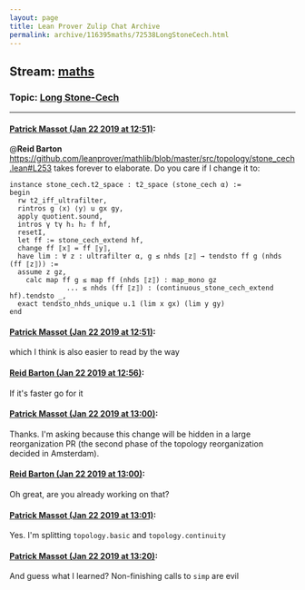 ```yaml
---
layout: page
title: Lean Prover Zulip Chat Archive 
permalink: archive/116395maths/72538LongStoneCech.html
---
```


## Stream: [maths](index.html)
### Topic: [Long Stone-Cech](72538LongStoneCech.html)

---

#### [Patrick Massot (Jan 22 2019 at 12:51)](https://leanprover.zulipchat.com/#narrow/stream/116395-maths/topic/Long%20Stone-Cech/near/156598228):
@**Reid Barton** https://github.com/leanprover/mathlib/blob/master/src/topology/stone_cech.lean#L253 takes forever to elaborate. Do you care if I change it to:
```lean
instance stone_cech.t2_space : t2_space (stone_cech α) :=
begin
  rw t2_iff_ultrafilter,
  rintros g ⟨x⟩ ⟨y⟩ u gx gy,
  apply quotient.sound,
  intros γ tγ h₁ h₂ f hf,
  resetI,
  let ff := stone_cech_extend hf,
  change ff ⟦x⟧ = ff ⟦y⟧,
  have lim : ∀ z : ultrafilter α, g ≤ nhds ⟦z⟧ → tendsto ff g (nhds (ff ⟦z⟧)) :=
  assume z gz,
    calc map ff g ≤ map ff (nhds ⟦z⟧) : map_mono gz
              ... ≤ nhds (ff ⟦z⟧) : (continuous_stone_cech_extend hf).tendsto _,
  exact tendsto_nhds_unique u.1 (lim x gx) (lim y gy)
end
```

#### [Patrick Massot (Jan 22 2019 at 12:51)](https://leanprover.zulipchat.com/#narrow/stream/116395-maths/topic/Long%20Stone-Cech/near/156598235):
which I think is also easier to read by the way

#### [Reid Barton (Jan 22 2019 at 12:56)](https://leanprover.zulipchat.com/#narrow/stream/116395-maths/topic/Long%20Stone-Cech/near/156598456):
If it's faster go for it

#### [Patrick Massot (Jan 22 2019 at 13:00)](https://leanprover.zulipchat.com/#narrow/stream/116395-maths/topic/Long%20Stone-Cech/near/156598640):
Thanks. I'm asking because this change will be hidden in a large reorganization PR (the second phase of the topology reorganization decided in Amsterdam).

#### [Reid Barton (Jan 22 2019 at 13:00)](https://leanprover.zulipchat.com/#narrow/stream/116395-maths/topic/Long%20Stone-Cech/near/156598653):
Oh great, are you already working on that?

#### [Patrick Massot (Jan 22 2019 at 13:01)](https://leanprover.zulipchat.com/#narrow/stream/116395-maths/topic/Long%20Stone-Cech/near/156598677):
Yes. I'm splitting `topology.basic` and `topology.continuity`

#### [Patrick Massot (Jan 22 2019 at 13:20)](https://leanprover.zulipchat.com/#narrow/stream/116395-maths/topic/Long%20Stone-Cech/near/156599697):
And guess what I learned? Non-finishing calls to `simp` are evil


